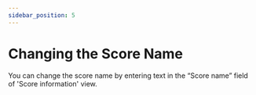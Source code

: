 ```yaml
---
sidebar_position: 5
---
```


# Changing the Score Name

You can change the score name by entering text in the “Score name” field of 'Score information' view.